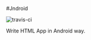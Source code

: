 #Jndroid

![travis-ci](https://api.travis-ci.org/GTBrowser/Jndroid.js.svg?branch=master)

Write HTML App in Android way. 